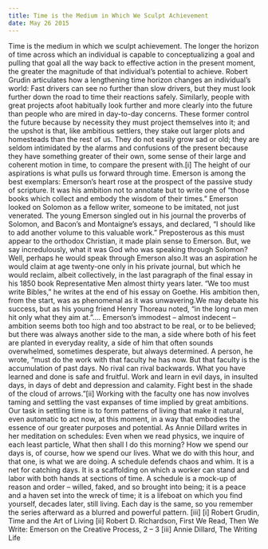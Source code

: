 ```yaml
---
title: Time is the Medium in Which We Sculpt Achievement
date: May 26 2015
---
```


Time is the medium in which we sculpt achievement. The longer the horizon of time across which an individual is capable to conceptualizing a goal and pulling that goal all the way back to effective action in the present moment, the greater the magnitude of that individual’s potential to achieve. Robert Grudin articulates how a lengthening time horizon changes an individual’s world: Fast drivers can see no further than slow drivers, but they must look further down the road to time their reactions safely. Similarly, people with great projects afoot habitually look further and more clearly into the future than people who are mired in day-to-day concerns. These former control the future because by necessity they must project themselves into it; and the upshot is that, like ambitious settlers, they stake out larger plots and homesteads than the rest of us. They do not easily grow sad or old; they are seldom intimidated by the alarms and confusions of the present because they have something greater of their own, some sense of their large and coherent motion in time, to compare the present with.[i] The height of our aspirations is what pulls us forward through time. Emerson is among the best exemplars: Emerson’s heart rose at the prospect of the passive study of scripture. It was his ambition not to annotate but to write one of “those books which collect and embody the wisdom of their times.” Emerson looked on Solomon as a fellow writer, someone to be imitated, not just venerated. The young Emerson singled out in his journal the proverbs of Solomon, and Bacon’s and Montaigne’s essays, and declared, “I should like to add another volume to this valuable work.” Preposterous as this must appear to the orthodox Christian, it made plain sense to Emerson. But, we say incredulously, what it was God who was speaking through Solomon? Well, perhaps he would speak through Emerson also.It was an aspiration he would claim at age twenty-one only in his private journal, but which he would reclaim, albeit collectively, in the last paragraph of the final essay in his 1850 book Representative Men almost thirty years later. “We too must write Bibles,” he writes at the end of his essay on Goethe. His ambition then, from the start, was as phenomenal as it was unwavering.We may debate his success, but as his young friend Henry Thoreau noted, “in the long run men hit only what they aim at.”…. Emerson’s immodest – almost indecent – ambition seems both too high and too abstract to be real, or to be believed; but there was always another side to the man, a side where both of his feet are planted in everyday reality, a side of him that often sounds overwhelmed, sometimes desperate, but always determined. A person, he wrote, “must do the work with that faculty he has now. But that faculty is the accumulation of past days. No rival can rival backwards. What you have learned and done is safe and fruitful. Work and learn in evil days, in insulted days, in days of debt and depression and calamity. Fight best in the shade of the cloud of arrows.”[ii] Working with the faculty one has now involves taming and settling the vast expanses of time implied by great ambitions. Our task in settling time is to form patterns of living that make it natural, even automatic to act now, at this moment, in a way that embodies the essence of our greater purposes and potential. As Annie Dillard writes in her meditation on schedules: Even when we read physics, we inquire of each least particle, What then shall I do this morning? How we spend our days is, of course, how we spend our lives. What we do with this hour, and that one, is what we are doing. A schedule defends chaos and whim. It is a net for catching days. It is a scaffolding on which a worker can stand and labor with both hands at sections of time. A schedule is a mock-up of reason and order – willed, faked, and so brought into being; it is a peace and a haven set into the wreck of time; it is a lifeboat on which you find yourself, decades later, still living. Each day is the same, so you remember the series afterward as a blurred and powerful pattern. [iii] [i] Robert Grudin, Time and the Art of Living [ii] Robert D. Richardson, First We Read, Then We Write: Emerson on the Creative Process, 2 – 3 [iii] Annie Dillard, The Writing Life
